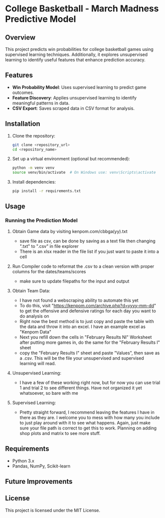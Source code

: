 # College Basketball - March Madness Predictive Model

## Overview
This project predicts win probabilities for college basketball games using supervised learning techniques. Additionally, it explores unsupervised learning to identify useful features that enhance prediction accuracy.

## Features
- **Win Probability Model**: Uses supervised learning to predict game outcomes.
- **Feature Discovery**: Applies unsupervised learning to identify meaningful patterns in data.
- **CSV Export**: Saves scraped data in CSV format for analysis.

## Installation
1. Clone the repository:
   ```sh
   git clone <repository_url>
   cd <repository_name>
   ```
2. Set up a virtual environment (optional but recommended):
   ```sh
   python -m venv venv
   source venv/bin/activate  # On Windows use: venv\Scripts\activate
   ```
3. Install dependencies:
   ```sh
   pip install -r requirements.txt
   ```

## Usage

### Running the Prediction Model
1. Obtain Game data by visiting kenpom.com/cbbga(yy).txt
   - save file as csv, can be done by saving as a text file then changing ".txt" to ".csv" in file explorer
   - There is an xlsx reader in the file list if you just want to paste it into a cell
     
2. Run Compiler code to reformat the .csv to a clean version with proper columns for the dates/teams/scores
   - make sure to update filepaths for the input and output
     
3. Obtain Team Data:
   - I have not found a webscraping ability to automate this yet
   - To do this, visit "https://kenpom.com/archive.php?d=yyyy-mm-dd" to get the offensive and defensive ratings for each day you want to do analysis on
   - Right now the best method is to just copy and paste the table with the data and throw it into an excel. I have an example excel as "Kenpom Data"
   - Next you refill down the cells in "February Results NI" Worksheet after putting more games in, do the same for the "February Results I" sheet
   - copy the "February Results I" sheet and paste "Values", then save as a .csv. This will be the file your unsupervised and supervised learning will read.

4. Unsupervised Learning:
   - I have a few of these working right now, but for now you can use trial 1 and trial 2 to see different things. Have not organized it yet whatsoever, so bare with me
     
5. Supervised Learning:
   - Pretty straight forward, I recommend leaving the features I have in there as they are. I welcome you to mess with how many you include to just play around with it to see what happens. Again, just make sure your file path is correct to get this to work. Planning on adding shop plots and matrix to see more stuff.

## Requirements
- Python 3.x
- Pandas, NumPy, Scikit-learn

## Future Improvements

## License
This project is licensed under the MIT License.

